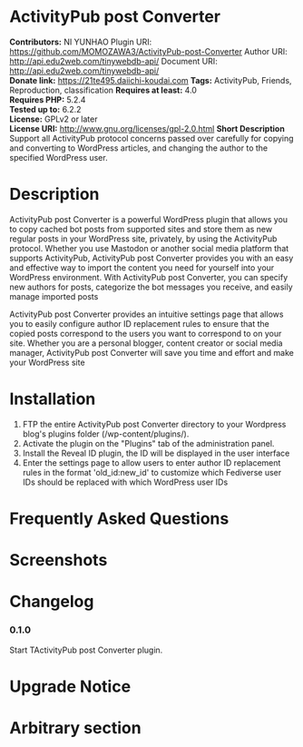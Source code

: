 # ActivityPub post Converter #

**Contributors:** NI YUNHAO
Plugin URI: https://github.com/MOMOZAWA3/ActivityPub-post-Converter
Author URI: http://api.edu2web.com/tinywebdb-api/ 
Document URI: http://api.edu2web.com/tinywebdb-api/  
**Donate link:** https://21te495.daiichi-koudai.com
**Tags:** ActivityPub, Friends, Reproduction, classification
**Requires at least:** 4.0  
**Requires PHP:** 5.2.4  
**Tested up to:** 6.2.2  
**License:** GPLv2 or later  
**License URI:** http://www.gnu.org/licenses/gpl-2.0.html 
**Short Description**
Support all ActivityPub protocol concerns passed over carefully for copying and converting to WordPress articles, and changing the author to the specified WordPress user.


# Description #
ActivityPub post Converter is a powerful WordPress plugin that allows you to copy cached bot posts from supported sites and store them as new regular posts in your WordPress site, privately, by using the ActivityPub protocol. Whether you use Mastodon or another social media platform that supports ActivityPub, ActivityPub post Converter provides you with an easy and effective way to import the content you need for yourself into your WordPress environment. With ActivityPub post Converter, you can specify new authors for posts, categorize the bot messages you receive, and easily manage imported posts

ActivityPub post Converter provides an intuitive settings page that allows you to easily configure author ID replacement rules to ensure that the copied posts correspond to the users you want to correspond to on your site. Whether you are a personal blogger, content creator or social media manager, ActivityPub post Converter will save you time and effort and make your WordPress site


# Installation #

1. FTP the entire ActivityPub post Converter directory to your Wordpress blog's plugins folder (/wp-content/plugins/).
2. Activate the plugin on the "Plugins" tab of the administration panel.
3. Install the Reveal ID plugin, the ID will be displayed in the user interface
4. Enter the settings page to allow users to enter author ID replacement rules in the format 'old_id:new_id' to customize which Fediverse user IDs should be replaced with which WordPress user IDs

# Frequently Asked Questions #

# Screenshots #

# Changelog #

### 0.1.0 ###  
Start TActivityPub post Converter plugin.

# Upgrade Notice #

# Arbitrary section #